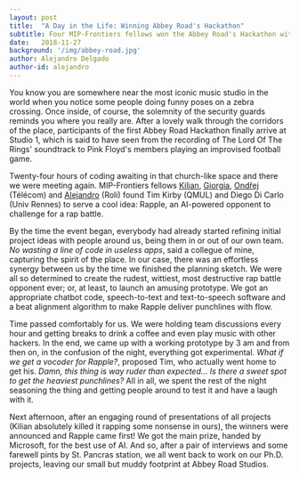 ```yaml
---
layout: post
title:  "A Day in the Life: Winning Abbey Road's Hackathon"
subtitle: Four MIP-Frontiers fellows won the Abbey Road's Hackathon with the Rapple - virtual rap-battle opponent.
date:   2018-11-27
background: '/img/abbey-road.jpg'
author: Alejandro Delgado
author-id: alejandro
---
```


You know you are somewhere near the most iconic music studio in the world when you notice some people doing funny poses on a zebra crossing. Once inside, of course, the solemnity of the security guards reminds you where you really are. After a lovely walk through the corridors of the place, participants of the first Abbey Road Hackathon finally arrive at Studio 1, which is said to have seen from the recording of The Lord Of The Rings' soundtrack to Pink Floyd's members playing an improvised football game.

Twenty-four hours of coding awaiting in that church-like space and there we were meeting again. MIP-Frontiers fellows [Kilian](/people#kilian), [Giorgia](/people#giorgia), [Ondřej](/people#ondrej) (Télécom) and [Alejandro](/people#alejandro) (Roli) found Tim Kirby (QMUL) and Diego Di Carlo (Univ Rennes) to serve a cool idea: Rapple, an AI-powered opponent to challenge for a rap battle.

By the time the event began, everybody had already started refining initial project ideas with people around us, being them in or out of our own team. *No wasting a line of code in useless apps*, said a collegue of mine, capturing the spirit of the place. In our case, there was an effortless synergy between us by the time we finished the planning sketch. We were all so determined to create the rudest, wittiest, most destructive rap battle opponent ever; or, at least, to launch an amusing prototype. We got an appropriate chatbot code, speech-to-text and text-to-speech software and a beat alignment algorithm to make Rapple deliver punchlines with flow.

Time passed comfortably for us. We were holding team discussions every hour and getting breaks to drink a coffee and even play music with other hackers. In the end, we came up with a working prototype by 3 am and from then on, in the confusion of the night, everything got experimental. *What if we get a vocoder for Rapple?*, proposed Tim, who actually went home to get his. *Damn, this thing is way ruder than expected... Is there a sweet spot to get the heaviest punchlines?* All in all, we spent the rest of the night seasoning the thing and getting people around to test it and have a laugh with it.

Next afternoon, after an engaging round of presentations of all projects (Kilian absolutely killed it rapping some nonsense in ours), the winners were announced and Rapple came first! We got the main prize, handed by Microsoft, for the best use of AI. And so, after a pair of interviews and some farewell pints by St. Pancras station, we all went back to work on our Ph.D. projects, leaving our small but muddy footprint at Abbey Road Studios. 
